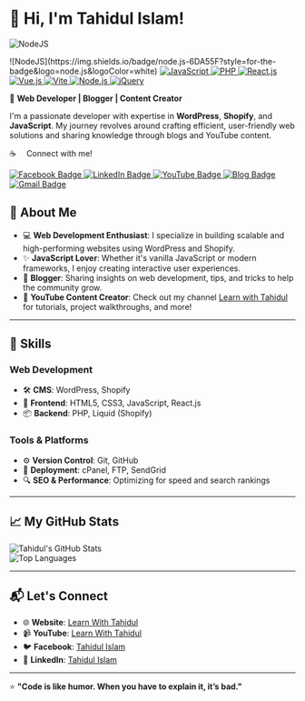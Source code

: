 # 👋 Hi, I'm Tahidul Islam! 
![NodeJS](https://img.shields.io/badge/node.js-6DA55F?style=for-the-badge&logo=node.js&logoColor=white)
<p dir="auto">
  ![NodeJS](https://img.shields.io/badge/node.js-6DA55F?style=for-the-badge&logo=node.js&logoColor=white)
  <a target="_blank" rel="noopener noreferrer nofollow" href="https://img.shields.io/badge/JavaScript-F7DF1E?style=flat-square&logo=javascript&logoColor=black">
    <img src="https://img.shields.io/badge/JavaScript-F7DF1E?style=flat-square&logo=javascript&logoColor=black" alt="JavaScript" style="max-width: 100%;">
  </a>
  <a target="_blank" rel="noopener noreferrer nofollow" href="https://img.shields.io/badge/PHP-777BB4?style=flat-square&logo=php&logoColor=white">
    <img src="https://img.shields.io/badge/PHP-777BB4?style=flat-square&logo=php&logoColor=white" alt="PHP" style="max-width: 100%;">
  </a>
  <a target="_blank" rel="noopener noreferrer nofollow" href="https://img.shields.io/badge/React.js-0081CB?style=flat-square&logo=react&logoColor=61DAFB">
    <img src="https://img.shields.io/badge/React.js-0081CB?style=flat-square&logo=react&logoColor=61DAFB" alt="React.js" style="max-width: 100%;">
  </a>
  <a target="_blank" rel="noopener noreferrer nofollow" href="https://img.shields.io/badge/Vue.js-35495E?style=flat-square&logo=vue.js&logoColor=4FC08D">
    <img src="https://img.shields.io/badge/Vue.js-35495E?style=flat-square&logo=vue.js&logoColor=4FC08D" alt="Vue.js" style="max-width: 100%;">
  </a>
  <a target="_blank" rel="noopener noreferrer nofollow" href="https://img.shields.io/badge/Vite-593D88?style=flat-square&logo=vite&logoColor=white">
    <img src="https://img.shields.io/badge/Vite-593D88?style=flat-square&logo=vite&logoColor=white" alt="Vite" style="max-width: 100%;">
  </a>
  <a target="_blank" rel="noopener noreferrer nofollow" href="https://img.shields.io/badge/Node.js-43853D?style=flat-square&logo=node.js&logoColor=white">
    <img src="https://img.shields.io/badge/Node.js-43853D?style=flat-square&logo=node.js&logoColor=white" alt="Node.js" style="max-width: 100%;">
  </a>
  <a target="_blank" rel="noopener noreferrer nofollow" href="https://img.shields.io/badge/jQuery-0769AD?style=flat-square&logo=jquery&logoColor=white">
    <img src="https://img.shields.io/badge/jQuery-0769AD?style=flat-square&logo=jquery&logoColor=white" alt="jQuery" style="max-width: 100%;">
  </a>
  <a target="_blank" rel="noopener noreferrer nofollow" 
    <img src="https://img.shields.io/badge/Wordpress-21759B?style=flat-square&amp;logo=wordpress&amp;logoColor=white" alt="WordPress" style="max-width: 100%;">
  </a>
  <a target="_blank" rel="noopener noreferrer nofollow" 
    <img src="https://img.shields.io/badge/Elementor-9146FF?style=flat-square&amp;logo=elementor&amp;logoColor=white" alt="Elementor" style="max-width: 100%;">
  </a>
</p>

🌟 **Web Developer | Blogger | Content Creator**  

I'm a passionate developer with expertise in **WordPress**, **Shopify**, and **JavaScript**. My journey revolves around crafting efficient, user-friendly web solutions and sharing knowledge through blogs and YouTube content.  

☕  Connect with me!
<p>
  <a href="https://www.facebook.com/tahidulislam55" target="_blank">
    <img src="https://img.shields.io/badge/Facebook-1877F2?style=for-the-badge&logo=facebook&logoColor=white" alt="Facebook Badge"/>
  </a>
  <a href="https://www.linkedin.com/in/tahidulislam" target="_blank">
    <img src="https://img.shields.io/badge/LinkedIn-0077B5?style=for-the-badge&logo=linkedin&logoColor=white" alt="LinkedIn Badge"/>
  </a>
  <a href="https://www.youtube.com/learnwithtahidul" target="_blank">
    <img src="https://img.shields.io/badge/YouTube-FF0000?style=for-the-badge&logo=youtube&logoColor=white" alt="YouTube Badge"/>
  </a>
  <a href="https://learnwithtahidul.com" target="_blank">
    <img src="https://img.shields.io/badge/Blog-FFA500?style=for-the-badge&logo=rss&logoColor=white" alt="Blog Badge"/>
  </a>
  <a href="mailto:tahidul.developer@gmail.com">
    <img src="https://img.shields.io/badge/Gmail-D14836?style=for-the-badge&amp;logo=gmail&amp;logoColor=white" alt="Gmail Badge">
  </a>
</p>

## 🚀 About Me  

- 💻 **Web Development Enthusiast**: I specialize in building scalable and high-performing websites using WordPress and Shopify.  
- ✨ **JavaScript Lover**: Whether it's vanilla JavaScript or modern frameworks, I enjoy creating interactive user experiences.  
- 📖 **Blogger**: Sharing insights on web development, tips, and tricks to help the community grow.  
- 🎥 **YouTube Content Creator**: Check out my channel [Learn with Tahidul](https://www.youtube.com/learnwithtahidul) for tutorials, project walkthroughs, and more!  

---

## 🔧 Skills  

### Web Development  
- 🛠️ **CMS**: WordPress, Shopify  
- 🎨 **Frontend**: HTML5, CSS3, JavaScript, React.js  
- 📦 **Backend**: PHP, Liquid (Shopify)  

### Tools & Platforms  
- ⚙️ **Version Control**: Git, GitHub  
- 🚀 **Deployment**: cPanel, FTP, SendGrid  
- 🔍 **SEO & Performance**: Optimizing for speed and search rankings  

---

## 📈 My GitHub Stats  

![Tahidul's GitHub Stats](https://github-readme-stats.vercel.app/api?username=tahidul-islam&show_icons=true&theme=radical)  
![Top Languages](https://github-readme-stats.vercel.app/api/top-langs/?username=tahidul-islam&layout=compact&theme=radical)  

---

## 📬 Let's Connect  

- 🌐 **Website**: [Learn With Tahidul](https://www.learnwithtahidul.com)  
- 📹 **YouTube**: [Learn With Tahidul](https://www.youtube.com/learnwithtahidul)  
- 🐦 **Facebook**: [Tahidul Islam](https://www.facebook.com/tahidulislam55)  
- 💼 **LinkedIn**: [Tahidul Islam](https://www.linkedin.com/in/tahidulislam)  

---

⭐ **"Code is like humor. When you have to explain it, it’s bad."**  

<!--
**mdtahidulislam/mdtahidulislam** is a ✨ _special_ ✨ repository because its `README.md` (this file) appears on your GitHub profile.

Here are some ideas to get you started:

- 🔭 I’m currently working on ...
- 🌱 I’m currently learning ...
- 👯 I’m looking to collaborate on ...
- 🤔 I’m looking for help with ...
- 💬 Ask me about ...
- 📫 How to reach me: ...
- 😄 Pronouns: ...
- ⚡ Fun fact: ...
-->
